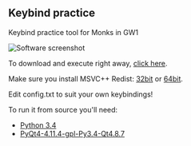 ## Keybind practice

Keybind practice tool for Monks in GW1

![Software screenshot](http://i.imgur.com/A0TfTSE.png)

To download and execute right away, [click here](https://github.com/miguelcgmarques/keybind_practice/releases/download/R_1/KeybindPractice_v1.zip).

Make sure you install MSVC++ Redist: [32bit](http://www.microsoft.com/en-in/download/details.aspx?id=5555) or [64bit](http://www.microsoft.com/en-us/download/details.aspx?id=14632).

Edit config.txt to suit your own keybindings!


To run it from source you'll need:
* [Python 3.4](https://www.python.org/downloads/release/python-343/)
* [PyQt4-4.11.4-gpl-Py3.4-Qt4.8.7](https://www.riverbankcomputing.com/software/pyqt/download)
